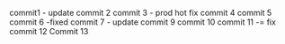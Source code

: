 commit1 - update
commit 2
commit 3 - prod hot fix
commit 4
commit 5
commit 6 -fixed
commit 7 - update
commit 9
commit 10
commit 11 -= fix
commit 12
Commit 13
